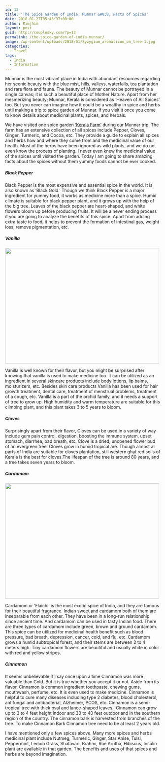 ```yaml
---
id: 13
title: 'The Spice Garden of India, Munnar &#038; Facts of Spices'
date: 2018-01-27T05:43:37+00:00
author: Rimjhim
layout: post
guid: http://couplesky.com/?p=13
permalink: /the-spice-garden-of-india-munnar/
image: /wp-content/uploads/2018/01/Syzygium_aromaticum_on_tree-1.jpg
categories:
  - Travel
tags:
  - India
  - Information
---
```

Munnar is the most vibrant place in India with abundant resources regarding her scenic beauty with the blue mist, hills, valleys, waterfalls, tea plantation and rare flora and fauna. The beauty of Munnar cannot be portrayed in a single canvas; it is such a beautiful place of Mother Nature. Apart from her mesmerizing beauty; Munnar, Kerala is considered as &#8216;Heaven of All Spices’ too. But you never can imagine how it could be a wealthy in spice and herbs until making a trip to spice garden of Munnar. If you visit it once you come to know details about medicinal plants, spices, and herbals.  
<!--more-->

We have visited one spice garden <a href="http://keralafarms.co.in/Contact.html" target="_blank" rel="noopener noreferrer">‘Kerala Farm’</a> during our Munnar trip. The farm has an extensive collection of all spices include Pepper, Cloves, Ginger, Turmeric, and Cocoa, etc. They provide a guide to explain all spices and herbs how and where they come from and the medicinal value of our health. Most of the herbs have been ignored as wild plants, and we do not even know the process of planting. I never even knew the medicinal value of the spices until visited the garden. Today I am going to share amazing facts about the spices without them yummy foods cannot be ever cooked.

##### Black Pepper

Black Pepper is the most expensive and essential spice in the world. It is also known as ‘Black Gold.&#8217; Though we think Black Pepper is a major ingredient for yummy food, it works as medicine more than a spice. Humid climate is suitable for black pepper plant, and it grows up with the help of the big tree. Leaves of the black pepper are heart-shaped, and white flowers bloom up before producing fruits. It will be a never ending process if you are going to analyze the benefits of this spice. Apart from adding extra taste to food, it helps to prevent the formation of intestinal gas, weight loss, remove pigmentation, etc.

##### Vanilla

<img class="alignnone size-full wp-image-17 aligncenter" src="http://couplesky.com/wp-content/uploads/2018/01/6998639597_da2f9bd1ab_b.jpg" alt="" width="500" height="375" /> 

Vanilla is well known for their flavor, but you might be surprised after knowing that vanilla is used to make medicine too. It can be utilized as an ingredient in several skincare products include body lotions, lip balms, moisturizers, etc. Besides skin care products Vanilla has been used for hair growth treatment, dental care, treatment of menstrual problems, treatment of a cough, etc. Vanilla is a part of the orchid family, and it needs a support of tree to grow up. High humidity and warm temperature are suitable for this climbing plant, and this plant takes 3 to 5 years to bloom.

##### Cloves

Surprisingly apart from their flavor, Cloves can be used in a variety of way include gum pain control, digestion, boosting the immune system, upset stomach, diarrhea, bad breath, etc. Clove is a dried, unopened flower bud of an evergreen tree. Cloves grow in humid tropical are. Though almost all parts of India are suitable for cloves plantation, still western ghat red soils of Kerala is the best for cloves.The lifespan of the tree is around 80 years, and a tree takes seven years to bloom.

##### Cardamom

<img class="alignnone size-full wp-image-21 aligncenter" src="http://couplesky.com/wp-content/uploads/2018/01/Cardamom_plant_2.jpg" alt="" width="500" height="375" /> 

Cardamom or ‘Elaichi’ is the most exotic spice of India, and they are famous for their beautiful fragrance. Indian sweet and cardamom both of them are inseparable from each other. They have been in a long-run relationship since ancient time. And cardamom can be used in tasty Indian food. There are three types of cardamom include green, brown and ground cardamom. This spice can be utilized for medicinal health benefit such as blood pressure, bad breath, depression, cancer, cold, and flu, etc. Cardamom grows a humid subtropical forest, and their stems are between 2 to 4 meters high. Tiny cardamom flowers are beautiful and usually white in color with red and yellow stripes.

##### Cinnamon

It seems unbelievable if I say once upon a time Cinnamon was more valuable than Gold. But it is true whether you accept it or not. Aside from its flavor, Cinnamon is common ingredient toothpaste, chewing gums, mouthwash, perfume, etc. It is even used to make medicine. Cinnamon is helpful to cure many diseases including type 2 diabetes, blood cholesterol, antifungal and antibacterial, Alzheimer, PCOS, etc. Cinnamon is a semi-tropical tree with thick oval and lance-shaped leaves.  Cinnamon can grow up to 3 to 4 feet height indoor and 30 to 40 feet outdoor and in the southern region of the country. The cinnamon bark is harvested from branches of the tree. To make Cinnamon Bark Cinnamon tree need to be at least 2 years old.

I have mentioned only a few spices above. Many more spices and herbs medicinal plant include Nutmeg, Turmeric, Ginger, Star Anise, Tulsi, Peppermint, Lemon Grass, Shatavari, Brahmi, Rue Arutha, Hibiscus, Insulin plant are available in that garden. The benefits and uses of that spices and herbs are beyond imagination.